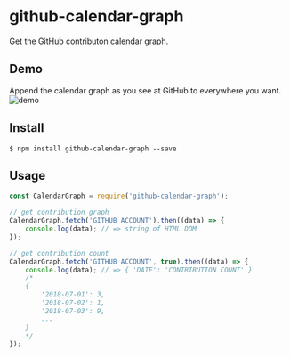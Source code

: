 # github-calendar-graph
Get the GitHub contributon calendar graph.  
  
## Demo
Append the calendar graph as you see at GitHub to everywhere you want.  
![demo](https://i.imgur.com/14y9I9O.png)  
  
## Install
```
$ npm install github-calendar-graph --save
```
  
## Usage
```javascript
const CalendarGraph = require('github-calendar-graph');

// get contribution graph
CalendarGraph.fetch('GITHUB ACCOUNT').then((data) => {
    console.log(data); // => string of HTML DOM
});

// get contribution count
CalendarGraph.fetch('GITHUB ACCOUNT', true).then((data) => {
    console.log(data); // => { 'DATE': 'CONTRIBUTION COUNT' }
    /*
    {
        '2018-07-01': 3,
        '2018-07-02': 1,
        '2018-07-03': 9,
        ...
    }
    */
});

```
